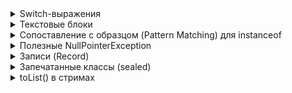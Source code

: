 <details><summary>Switch-выражения</summary>
    <p><b>Switch-выражения</b> — это оператор switch с улучшенным синтаксисом и функциональностью</p>
    <p>можно определять более одного условия для одного и тот же случая</p>
    <p>не нужно использовать ключевое слово break, чтобы остановить выполнение. При использовании switch-выражений 
        выполняется только правая часть соответствующего случая, если применяется синтаксис со стрелкой (->)
    </p>
    <p>поскольку операторы switch стали switch-выражениями, а выражения вычисляют значение, то теперь они могут 
        возвращать значение
    </p>
    <p>выражения switch являются исчерпывающими. Если вы забудете указать случай в выражении switch, то получите ошибку 
        во время компиляции. Если вы охватываете все случаи, вам не нужно иметь случай “по умолчанию”
    </p>
    <p>Возможность выполнения блок кода</p>
</details>

<details><summary>Текстовые блоки</summary>
    <img src="src/main/resources/textblocks.png" />
</details>

<details><summary>Сопоставление с образцом (Pattern Matching) для instanceof</summary>
   
</details>

<details><summary>Полезные NullPointerException</summary>
    <img src="src/main/resources/npe.png" />
</details>

<details><summary>Записи (Record)</summary>
    <p>Тип record создает неизменяемый класс с приватными финализированными полями, геттерами, методом toString, а также 
        методами equals и hashCode
    </p>
    <img src="src/main/resources/record.png" />
</details>

<details><summary>Запечатанные классы (sealed)</summary>
    <p>При помощи этой функции класс может указывать, какие классы могут его расширять</p>
    <img src="src/main/resources/sealed.png" />
</details>

<details><summary>toList() в стримах</summary>
    <p>Было:</p>
    <img src="src/main/resources/toListBefore.png" />
    <p>Стало:</p>
    <img src="src/main/resources/toListNow.png" />
</details>